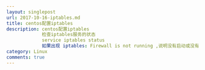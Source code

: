 ```yaml
---
layout: singlepost
url: 2017-10-16-iptables.md
title: centos配置iptables
description: centos配置iptables
             检查iptables服务的状态
             service iptables status
             如果出现 iptables: Firewall is not running ,说明没有启动或没有规则
category: Linux
comments: true
---
```

